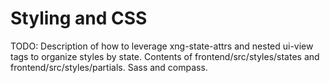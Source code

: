 # Styling and CSS

TODO:  Description of how to leverage xng-state-attrs and nested ui-view tags to organize styles by state.  Contents of frontend/src/styles/states and frontend/src/styles/partials.  Sass and compass.
